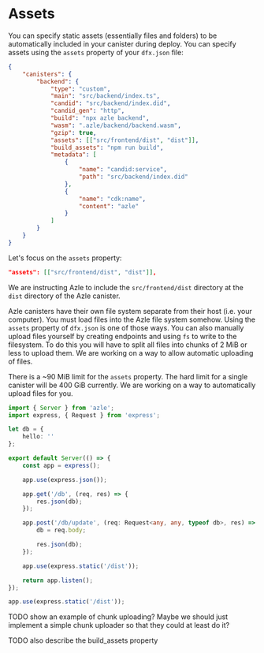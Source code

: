 # Assets

You can specify static assets (essentially files and folders) to be automatically included in your canister during deploy. You can specify assets using the `assets` property of your `dfx.json` file:

```json
{
    "canisters": {
        "backend": {
            "type": "custom",
            "main": "src/backend/index.ts",
            "candid": "src/backend/index.did",
            "candid_gen": "http",
            "build": "npx azle backend",
            "wasm": ".azle/backend/backend.wasm",
            "gzip": true,
            "assets": [["src/frontend/dist", "dist"]],
            "build_assets": "npm run build",
            "metadata": [
                {
                    "name": "candid:service",
                    "path": "src/backend/index.did"
                },
                {
                    "name": "cdk:name",
                    "content": "azle"
                }
            ]
        }
    }
}
```

Let's focus on the `assets` property:

```json
"assets": [["src/frontend/dist", "dist"]],
```

We are instructing Azle to include the `src/frontend/dist` directory at the `dist` directory of the Azle canister.

Azle canisters have their own file system separate from their host (i.e. your computer). You must load files into the Azle file system somehow. Using the `assets` property of `dfx.json` is one of those ways. You can also manually upload files yourself by creating endpoints and using `fs` to write to the filesystem. To do this you will have to split all files into chunks of 2 MiB or less to upload them. We are working on a way to allow automatic uploading of files.

There is a ~90 MiB limit for the `assets` property. The hard limit for a single canister will be 400 GiB currently. We are working on a way to automatically upload files for you.

```typescript
import { Server } from 'azle';
import express, { Request } from 'express';

let db = {
    hello: ''
};

export default Server(() => {
    const app = express();

    app.use(express.json());

    app.get('/db', (req, res) => {
        res.json(db);
    });

    app.post('/db/update', (req: Request<any, any, typeof db>, res) => {
        db = req.body;

        res.json(db);
    });

    app.use(express.static('/dist'));

    return app.listen();
});
```

```typescript
app.use(express.static('/dist'));
```

TODO show an example of chunk uploading? Maybe we should just implement a simple chunk uploader so that they could at least do it?

TODO also describe the build_assets property
